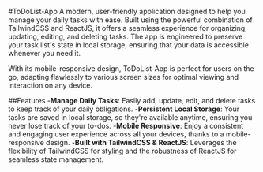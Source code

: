 #ToDoList-App 
A modern, user-friendly application designed to help you manage your daily tasks with ease. Built using the powerful combination of TailwindCSS and ReactJS, it offers a seamless experience for organizing, updating, editing, and deleting tasks. The app is engineered to preserve your task list's state in local storage, ensuring that your data is accessible whenever you need it.


With its mobile-responsive design, ToDoList-App is perfect for users on the go, adapting flawlessly to various screen sizes for optimal viewing and interaction on any device.

##Features
-**Manage Daily Tasks**: Easily add, update, edit, and delete tasks to keep track of your daily obligations.
-**Persistent Local Storage**: Your tasks are saved in local storage, so they're available anytime, ensuring you never lose track of your to-dos.
-**Mobile Responsive**: Enjoy a consistent and engaging user experience across all your devices, thanks to a mobile-responsive design.
-**Built with TailwindCSS & ReactJS**: Leverages the flexibility of TailwindCSS for styling and the robustness of ReactJS for seamless state management.